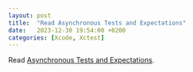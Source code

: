```yaml
---
layout: post
title:  "Read Asynchronous Tests and Expectations"
date:   2023-12-30 19:54:00 +0200
categories: [Xcode, Xctest]
---
```

Read [Asynchronous Tests and Expectations](https://developer.apple.com/documentation/xctest/asynchronous_tests_and_expectations).
